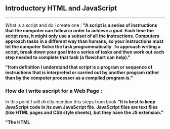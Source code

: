 ## Introductory HTML and JavaScript
-----

What is a script and do i create one :
**"A script is a series of instructions that the computer can follow in order to achieve a goal. Each time the script runs, it might only use a subset of all the instructions. Computers approach tasks in a different way than humans, so your instructions must let the computer Solve the task programmatically. To approach writing a script, break down your goal into a series of tasks and then work out each step needed to complete that task (a flowchart can help)."**

**"from definition I understand that script is a program or sequence of instructions that is interpreted or carried out by another program rather than by the computer processor as a compiled program is."**

### How do I write  ascript for a Web Page :

In this point I will dirctly mention this steps from book 
**"It is best to keep JavaScript code in its own JavaScript file. JavaScript files are text files (like HTML pages and CSS style sheets), but they have the JS extension."**

 **"The HTML <script> element is used in HTML pages to tell the browser to load the JavaScript file (rather like the <link> element can be used to load a CSS file). If you view the source code of the page in the browser, the JavaScript will not have changed the HTML, because the script works with the model of the web page that the browser has created."**

According to cahpter 8 Extra Markup they talk about the diffrent between While loop and do While loop and the difference between them :

1- While Loops

This loop will continue to run for as long as the condition in the parentheses is true. That condition is a counter indicating  that, as long as the variable I remains less than 10, the statements in the subsequent code block should run. 

2-Do ...While Loop 

is a control flow statement that executes a block of code at least once, and then either repeatedly executes the block, or stops executing it, depending on a given boolean condition at the end of the block.

**"The key difference between a while loop and a do while loop is that the statements in the code block come before the condition. This means that those statements are run once whether or not the condition is met. "**

HTML Layout is related toThe API or Application Programming Interface, is a defined set of requests that serve as the basis for building a software and application. The API acts like a translator where it transfers communication between the customer's web server and the search database.

In this section, you will meet  two different types of scripts whose code you can make use of when you have learned their API: 
*  A set of jQuery plugins known as jQuery UI. 
*  A script that makes it easier to create web apps called Angular JS.

jQuery UI: is a suite of jQuery plugins that extends jQuery with a set of methods to create: 
* Widgets (such as accordions and tabs) .
* Effects (that make elements appear and disappear) .
* Interactions (such as drag and drop functionality).

AngularJS is a framework that makes it easier to create web apps. In particular, it assists in creating apps that write, read, update, and delete data in a database on a server. 

According to Chapter 18: “Process & Design” ,there are some importants points the I will talk about :

1.Order OF execution :

Order execution is the process of accepting and completing a buy or sell order in the market on behalf of a client. Order execution may be carried out manually or electronically, subject to the limits or conditions placed on the order by the account holder.

2.Execution Context:

Execution context is a concept in the language spec that—in layman's terms roughly equates to the environment a function executes in,that is, variable scope (and the scope chain, variables in closures from outer scopes), function arguments, and the value of the this object.

Types of Excution Contexts :

1.GLOBAL CONTEXT

2.FUNCTION CONTEXT

3.EVAL CONTEXT (NOT SHOWN)
